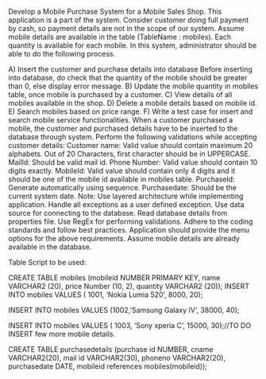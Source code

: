 Develop a Mobile Purchase System for a Mobile Sales Shop. This application is a part of the system. Consider customer doing full payment by cash, so payment details are not in the scope of our system. Assume mobile details are available in the table (TableName : mobiles). Each quantity is available for each mobile. In this system, administrator should be able to do the following process.

A) Insert the customer and purchase details into database Before inserting into database, do check that the quantity of the mobile should be greater than 0, else display error message. B) Update the mobile quantity in mobiles table, once mobile is purchased by a customer. C) View details of all mobiles available in the shop. D) Delete a mobile details based on mobile id. E) Search mobiles based on price range. F) Write a test case for insert and search mobile service functionalities. When a customer purchased a mobile, the customer and purchased details have to be inserted to the database through system. Perform the following validations while accepting customer details: Customer name: Valid value should contain maximum 20 alphabets. Out of 20 Characters, first character should be in UPPERCASE. MailId: Should be valid mail id. Phone Number: Valid value should contain 10 digits exactly. MobileId: Valid value should contain only 4 digits and it should be one of the mobile id available in mobiles table. PurchaseId: Generate automatically using sequence. Purchasedate: Should be the current system date. Note: Use layered architecture while implementing application. Handle all exceptions as a user defined exception. Use data source for connecting to the database. Read database details from properties file. Use RegEx for performing validations. Adhere to the coding standards and follow best practices. Application should provide the menu options for the above requirements. Assume mobile details are already available in the database.

Table Script to be used:

CREATE TABLE mobiles (mobileid NUMBER PRIMARY KEY, name VARCHAR2 (20), price Number (10, 2), quantity VARCHAR2 (20)); INSERT INTO mobiles VALUES ( 1001, ‘Nokia Lumia 520’, 8000, 20);

INSERT INTO mobiles VALUES (1002,’Samsung Galaxy IV’, 38000, 40);

INSERT INTO mobiles VALUES ( 1003, ‘Sony xperia C’, 15000, 30);//TO DO INSERT few more mobile details.

CREATE TABLE purchasedetails (purchase id NUMBER, cname VARCHAR2(20), mail id VARCHAR2(30), phoneno VARCHAR2(20), purchasedate DATE, mobileid references mobiles(mobileid));
